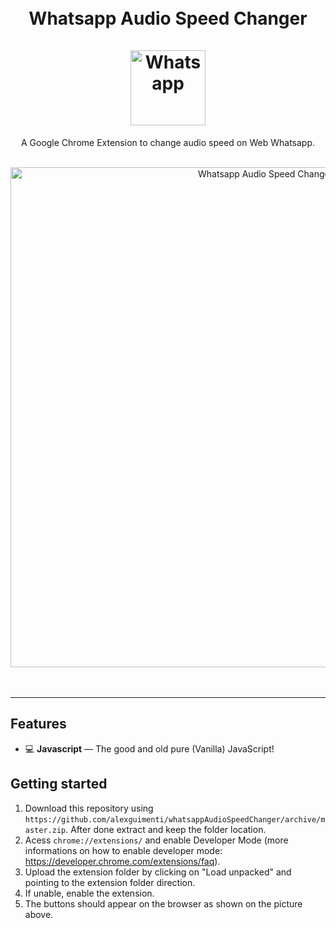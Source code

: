 <h1 align="center">

<br>
Whatsapp Audio Speed Changer
<br>
<br>
  <img src="https://upload.wikimedia.org/wikipedia/commons/thumb/f/f7/WhatsApp_logo.svg/2000px-WhatsApp_logo.svg.png" alt="Whatsapp" width="120">
<br>
</h1>
<div align="center">
<p align="center">A Google Chrome Extension to change audio speed on Web Whatsapp.</p>
<br>
  <img src="https://i.ibb.co/XbYn3fW/extension.jpg" alt="Whatsapp Audio Speed Changer" width="800">
<br>
<br>

<br>
</div>
<hr />






[//]: # "Add your gifs/images here:"



## Features

[//]: # "Add the features of your project here:"


- 💻 **Javascript** — The good and old pure (Vanilla) JavaScript!

## Getting started

1. Download this repository using `https://github.com/alexguimenti/whatsappAudioSpeedChanger/archive/master.zip`. After done extract and keep the folder location.
2. Acess `chrome://extensions/` and enable Developer Mode (more informations on how to enable developer mode: https://developer.chrome.com/extensions/faq).
3. Upload the extension folder by clicking on "Load unpacked" and pointing to the extension folder direction.
4. If unable, enable the extension.
5. The buttons should appear on the browser as shown on the picture above.
